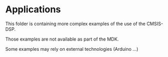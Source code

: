 Applications
============

This folder is containing more complex examples of the use of the CMSIS-DSP.

Those examples are not available as part of the MDK.

Some examples may rely on external technologies (Arduino ...)

